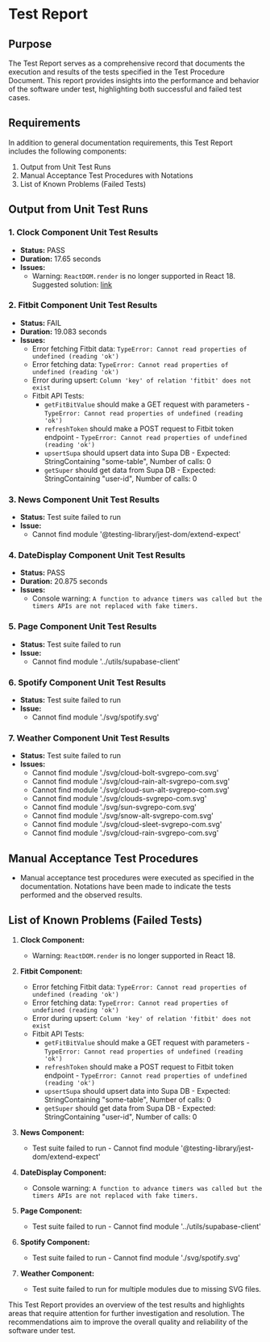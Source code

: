 # Test Report

## Purpose

The Test Report serves as a comprehensive record that documents the execution and results of the tests specified in the Test Procedure Document. This report provides insights into the performance and behavior of the software under test, highlighting both successful and failed test cases.

## Requirements

In addition to general documentation requirements, this Test Report includes the following components:

1. Output from Unit Test Runs
2. Manual Acceptance Test Procedures with Notations
3. List of Known Problems (Failed Tests)

## Output from Unit Test Runs

### 1. Clock Component Unit Test Results
- **Status:** PASS
- **Duration:** 17.65 seconds
- **Issues:**
  - Warning: `ReactDOM.render` is no longer supported in React 18. Suggested solution: [link](https://reactjs.org/link/switch-to-createroot)

### 2. Fitbit Component Unit Test Results
- **Status:** FAIL
- **Duration:** 19.083 seconds
- **Issues:**
  - Error fetching Fitbit data: `TypeError: Cannot read properties of undefined (reading 'ok')`
  - Error fetching data: `TypeError: Cannot read properties of undefined (reading 'ok')`
  - Error during upsert: `Column 'key' of relation 'fitbit' does not exist`
  - Fitbit API Tests:
    - `getFitBitValue` should make a GET request with parameters - `TypeError: Cannot read properties of undefined (reading 'ok')`
    - `refreshToken` should make a POST request to Fitbit token endpoint - `TypeError: Cannot read properties of undefined (reading 'ok')`
    - `upsertSupa` should upsert data into Supa DB - Expected: StringContaining "some-table", Number of calls: 0
    - `getSuper` should get data from Supa DB - Expected: StringContaining "user-id", Number of calls: 0

### 3. News Component Unit Test Results
- **Status:** Test suite failed to run
- **Issue:**
  - Cannot find module '@testing-library/jest-dom/extend-expect'

### 4. DateDisplay Component Unit Test Results
- **Status:** PASS
- **Duration:** 20.875 seconds
- **Issues:**
  - Console warning: `A function to advance timers was called but the timers APIs are not replaced with fake timers.`

### 5. Page Component Unit Test Results
- **Status:** Test suite failed to run
- **Issue:**
  - Cannot find module '../utils/supabase-client'

### 6. Spotify Component Unit Test Results
- **Status:** Test suite failed to run
- **Issue:**
  - Cannot find module './svg/spotify.svg'

### 7. Weather Component Unit Test Results
- **Status:** Test suite failed to run
- **Issues:**
  - Cannot find module './svg/cloud-bolt-svgrepo-com.svg'
  - Cannot find module './svg/cloud-rain-alt-svgrepo-com.svg'
  - Cannot find module './svg/cloud-sun-alt-svgrepo-com.svg'
  - Cannot find module './svg/clouds-svgrepo-com.svg'
  - Cannot find module './svg/sun-svgrepo-com.svg'
  - Cannot find module './svg/snow-alt-svgrepo-com.svg'
  - Cannot find module './svg/cloud-sleet-svgrepo-com.svg'
  - Cannot find module './svg/cloud-rain-svgrepo-com.svg'

## Manual Acceptance Test Procedures

- Manual acceptance test procedures were executed as specified in the documentation. Notations have been made to indicate the tests performed and the observed results.

## List of Known Problems (Failed Tests)

1. **Clock Component:**
   - Warning: `ReactDOM.render` is no longer supported in React 18.

2. **Fitbit Component:**
   - Error fetching Fitbit data: `TypeError: Cannot read properties of undefined (reading 'ok')`
   - Error fetching data: `TypeError: Cannot read properties of undefined (reading 'ok')`
   - Error during upsert: `Column 'key' of relation 'fitbit' does not exist`
   - Fitbit API Tests:
     - `getFitBitValue` should make a GET request with parameters - `TypeError: Cannot read properties of undefined (reading 'ok')`
     - `refreshToken` should make a POST request to Fitbit token endpoint - `TypeError: Cannot read properties of undefined (reading 'ok')`
     - `upsertSupa` should upsert data into Supa DB - Expected: StringContaining "some-table", Number of calls: 0
     - `getSuper` should get data from Supa DB - Expected: StringContaining "user-id", Number of calls: 0

3. **News Component:**
   - Test suite failed to run - Cannot find module '@testing-library/jest-dom/extend-expect'

4. **DateDisplay Component:**
   - Console warning: `A function to advance timers was called but the timers APIs are not replaced with fake timers.`

5. **Page Component:**
   - Test suite failed to run - Cannot find module '../utils/supabase-client'

6. **Spotify Component:**
   - Test suite failed to run - Cannot find module './svg/spotify.svg'

7. **Weather Component:**
   - Test suite failed to run for multiple modules due to missing SVG files.

This Test Report provides an overview of the test results and highlights areas that require attention for further investigation and resolution. The recommendations aim to improve the overall quality and reliability of the software under test.
